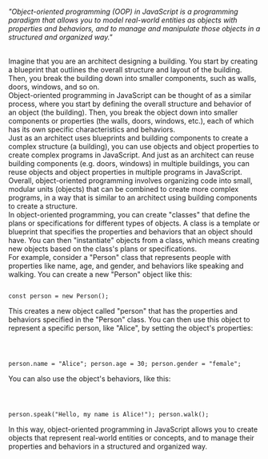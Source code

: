 _"Object-oriented programming (OOP) in JavaScript is a programming paradigm that allows you to model real-world entities as objects with properties and behaviors, and to manage and manipulate those objects in a structured and organized way."_

<br/>
Imagine that you are an architect designing a building. You start by creating a blueprint that outlines the overall structure and layout of the building. Then, you break the building down into smaller components, such as walls, doors, windows, and so on.

<br/>
Object-oriented programming in JavaScript can be thought of as a similar process, where you start by defining the overall structure and behavior of an object (the building). Then, you break the object down into smaller components or properties (the walls, doors, windows, etc.), each of which has its own specific characteristics and behaviors.

<br/>
Just as an architect uses blueprints and building components to create a complex structure (a building), you can use objects and object properties to create complex programs in JavaScript. And just as an architect can reuse building components (e.g. doors, windows) in multiple buildings, you can reuse objects and object properties in multiple programs in JavaScript.

<br/>
Overall, object-oriented programming involves organizing code into small, modular units (objects) that can be combined to create more complex programs, in a way that is similar to an architect using building components to create a structure.

<br/>
In object-oriented programming, you can create "classes" that define the plans or specifications for different types of objects. A class is a template or blueprint that specifies the properties and behaviors that an object should have. You can then "instantiate" objects from a class, which means creating new objects based on the class's plans or specifications.

<br/>
For example, consider a "Person" class that represents people with properties like name, age, and gender, and behaviors like speaking and walking. You can create a new "Person" object like this:

<Code language='javascript'>

const person = new Person();
</Code>

This creates a new object called "person" that has the properties and behaviors specified in the "Person" class. You can then use this object to represent a specific person, like "Alice", by setting the object's properties:

<Code language='javascript'>

person.name = "Alice";
person.age = 30;
person.gender = "female";
</Code>

You can also use the object's behaviors, like this:

<Code language='javascript'>

person.speak("Hello, my name is Alice!");
person.walk();
</Code>

In this way, object-oriented programming in JavaScript allows you to create objects that represent real-world entities or concepts, and to manage their properties and behaviors in a structured and organized way.
